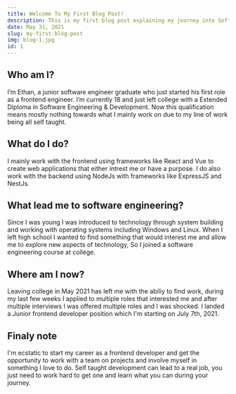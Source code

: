 ```yaml
---
title: Welcome To My First Blog Post!
description: This is my first blog post explaining my journey into Software development.
date: May 31, 2021
slug: my-first-blog-post
img: blog-1.jpg
id: 1
---
```


## Who am I?

I’m Ethan, a junior software engineer graduate who just started his first role as a frontend engineer. I’m currently 18 and just left college with a Extended Diploma in Software Engineering & Development. Now this qualification means mostly nothing towards what I mainly work on due to my line of work being all self taught.

## What do I do?

I mainly work with the frontend using frameworks like React and Vue to create web applications that either intrest me or have a purpose. I do also work with the backend using NodeJs with frameworks like ExpressJS and NestJs.

## What lead me to software engineering?

Since I was young I was introduced to technology through system building and working with operating systems including Windows and Linux. When I left high school I wanted to find something that would interest me and allow me to explore new aspects of technology, So I joined a software engineering course at college.

## Where am I now?

Leaving college in May 2021 has left me with the abiliy to find work, during my last few weeks I applied to multiple roles that interested me and after multiple interviews I was offered multiple roles and I was shocked. I landed a Junior frontend developer position which I'm starting on July 7th, 2021.

## Finaly note

I'm ecstatic to start my career as a frontend developer and get the opportunity to work with a team on projects and involve myself in something I love to do. Self taught development can lead to a real job, you just need to work hard to get one and learn what you can during your journey.
